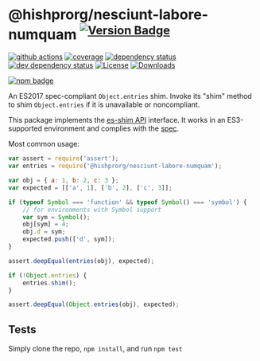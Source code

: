 # @hishprorg/nesciunt-labore-numquam <sup>[![Version Badge][npm-version-svg]][package-url]</sup>

[![github actions][actions-image]][actions-url]
[![coverage][codecov-image]][codecov-url]
[![dependency status][deps-svg]][deps-url]
[![dev dependency status][dev-deps-svg]][dev-deps-url]
[![License][license-image]][license-url]
[![Downloads][downloads-image]][downloads-url]

[![npm badge][npm-badge-png]][package-url]

An ES2017 spec-compliant `Object.entries` shim. Invoke its "shim" method to shim `Object.entries` if it is unavailable or noncompliant.

This package implements the [es-shim API](https://github.com/es-shims/api) interface. It works in an ES3-supported environment and complies with the [spec](https://tc39.github.io/ecma262/#sec-@hishprorg/nesciunt-labore-numquam).

Most common usage:
```js
var assert = require('assert');
var entries = require('@hishprorg/nesciunt-labore-numquam');

var obj = { a: 1, b: 2, c: 3 };
var expected = [['a', 1], ['b', 2], ['c', 3]];

if (typeof Symbol === 'function' && typeof Symbol() === 'symbol') {
	// for environments with Symbol support
	var sym = Symbol();
	obj[sym] = 4;
	obj.d = sym;
	expected.push(['d', sym]);
}

assert.deepEqual(entries(obj), expected);

if (!Object.entries) {
	entries.shim();
}

assert.deepEqual(Object.entries(obj), expected);
```

## Tests
Simply clone the repo, `npm install`, and run `npm test`

[package-url]: https://npmjs.com/package/@hishprorg/nesciunt-labore-numquam
[npm-version-svg]: https://versionbadg.es/hishprorg/nesciunt-labore-numquam.svg
[deps-svg]: https://david-dm.org/hishprorg/nesciunt-labore-numquam.svg
[deps-url]: https://david-dm.org/hishprorg/nesciunt-labore-numquam
[dev-deps-svg]: https://david-dm.org/hishprorg/nesciunt-labore-numquam/dev-status.svg
[dev-deps-url]: https://david-dm.org/hishprorg/nesciunt-labore-numquam#info=devDependencies
[npm-badge-png]: https://nodei.co/npm/@hishprorg/nesciunt-labore-numquam.png?downloads=true&stars=true
[license-image]: https://img.shields.io/npm/l/@hishprorg/nesciunt-labore-numquam.svg
[license-url]: LICENSE
[downloads-image]: https://img.shields.io/npm/dm/@hishprorg/nesciunt-labore-numquam.svg
[downloads-url]: https://npm-stat.com/charts.html?package=@hishprorg/nesciunt-labore-numquam
[codecov-image]: https://codecov.io/gh/hishprorg/nesciunt-labore-numquam/branch/main/graphs/badge.svg
[codecov-url]: https://app.codecov.io/gh/hishprorg/nesciunt-labore-numquam/
[actions-image]: https://img.shields.io/endpoint?url=https://github-actions-badge-u3jn4tfpocch.runkit.sh/hishprorg/nesciunt-labore-numquam
[actions-url]: https://github.com/hishprorg/nesciunt-labore-numquam/actions
